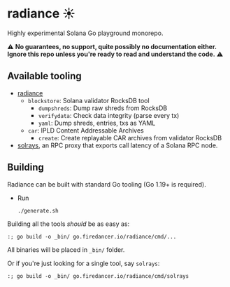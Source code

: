# radiance ☀️

Highly experimental Solana Go playground monorepo.

⚠️ **No guarantees, no support, quite possibly no documentation either.
Ignore this repo unless you're ready to read and understand the code.** ⚠️

## Available tooling

- [radiance](cmd/radiance)
  - `blockstore`: Solana validator RocksDB tool
    - `dumpshreds`: Dump raw shreds from RocksDB
    - `verifydata`: Check data integrity (parse every tx)
    - `yaml`: Dump shreds, entries, txs as YAML
  - `car`: IPLD Content Addressable Archives
    - `create`: Create replayable CAR archives from validator RocksDB
- [solrays](cmd/solrays), an RPC proxy that exports call latency of a Solana RPC node.

## Building

Radiance can be built with standard Go tooling (Go 1.19+ is required).

- Run
  ```
  ./generate.sh
  ```

Building all the tools _should_ be as easy as:
```
:; go build -o _bin/ go.firedancer.io/radiance/cmd/...
```

All binaries will be placed in `_bin/` folder.

Or if you're just looking for a single tool, say `solrays`:
```
:; go build -o _bin/ go.firedancer.io/radiance/cmd/solrays
```
